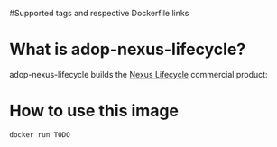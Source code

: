 #Supported tags and respective Dockerfile links



# What is adop-nexus-lifecycle?

adop-nexus-lifecycle builds the [Nexus Lifecycle](http://www.sonatype.com/nexus-lifecycle) commercial product:


# How to use this image

```
docker run TODO
```

